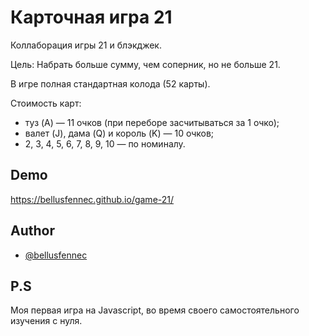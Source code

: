 # Карточная игра 21 
Коллаборация игры 21 и блэкджек.

Цель: Набрать больше сумму, чем соперник, но не больше 21.

В игре полная стандартная колода (52 карты).

Стоимость карт: 
* туз (A) — 11 очков (при переборе засчитываться за 1 очко);
* валет (J), дама (Q) и король (K) — 10 очков; 
* 2, 3, 4, 5, 6, 7, 8, 9, 10 — по номиналу.


## Demo

https://bellusfennec.github.io/game-21/
## Author

- [@bellusfennec](https://www.github.com/bellusfennec)


## P.S
Моя первая игра на Javascript, во время своего самостоятельного изучения с нуля.
